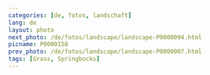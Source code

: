 ```yaml
---
categories: [de, fotos, landschaft]
lang: de
layout: photo
next_photo: /de/fotos/landscape/landscape-P0000094.html
picname: P0000158
prev_photo: /de/fotos/landscape/landscape-P0000007.html
tags: [Grass, Springbocks]
---
```

